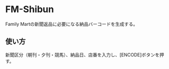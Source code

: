 # FM-Shibun

Family Martの新聞返品に必要になる納品バーコードを生成する。

## 使い方

新聞区分（朝刊・夕刊・競馬）、納品日、店番を入力し、[ENCODE]ボタンを押す。
